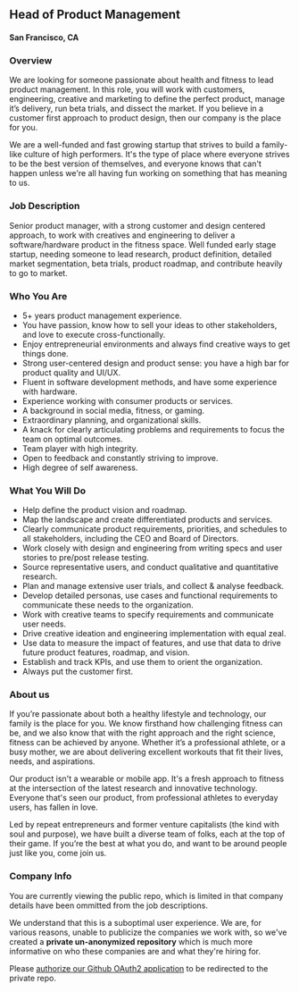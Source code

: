 ## Head of Product Management
#### San Francisco, CA

### Overview
We are looking for someone passionate about health and fitness to lead product management. In this role, you will work with customers, engineering, creative and marketing to define the perfect product, manage it’s delivery, run beta trials, and dissect the market. If you believe in a customer first approach to product design, then our company is the place for you.

We are a well-funded and fast growing startup that strives to build a family-like culture of high performers. It's the type of place where everyone strives to be the best version of themselves, and everyone knows that can't happen unless we're all having fun working on something that has meaning to us.

### Job Description
Senior product manager, with a strong customer and design centered approach, to work with creatives and engineering to deliver a software/hardware product in the fitness space. Well funded early stage startup, needing someone to lead research, product definition, detailed market segmentation, beta trials, product roadmap, and contribute heavily to go to market.

### Who You Are
+	5+ years product management experience.
+	You have passion, know how to sell your ideas to other stakeholders, and love to execute cross-functionally.
+	Enjoy entrepreneurial environments and always find creative ways to get things done.
+	Strong user-centered design and product sense: you have a high bar for product quality and UI/UX.
+	Fluent in software development methods, and have some experience with hardware.
+	Experience working with consumer products or services.
+	A background in social media, fitness, or gaming.
+	Extraordinary planning, and organizational skills.
+	A knack for clearly articulating problems and requirements to focus the team on optimal outcomes.
+	Team player with high integrity.
+	Open to feedback and constantly striving to improve.
+	High degree of self awareness.

### What You Will Do
+	Help define the product vision and roadmap.
+	Map the landscape and create differentiated products and services.
+	Clearly communicate product requirements, priorities, and schedules to all stakeholders, including the CEO and Board of Directors.
+	Work closely with design and engineering from writing specs and user stories to pre/post release testing.
+	Source representative users, and conduct qualitative and quantitative research.
+	Plan and manage extensive user trials, and collect & analyse feedback.
+	Develop detailed personas, use cases and functional requirements to communicate these needs to the organization.
+	Work with creative teams to specify requirements and communicate user needs.
+	Drive creative ideation and engineering implementation with equal zeal.
+	Use data to measure the impact of features, and use that data to drive future product features, roadmap, and vision.
+	Establish and track KPIs, and use them to orient the organization.
+	Always put the customer first.


### About us
If you’re passionate about both a healthy lifestyle and technology, our family is the place for you. We know firsthand how challenging fitness can be, and we also know that with the right approach and the right science, fitness can be achieved by anyone. Whether it’s a professional athlete, or a busy mother, we are about delivering excellent workouts that fit their lives, needs, and aspirations.

Our product isn't a wearable or mobile app. It's a fresh approach to fitness at the intersection of the latest research and innovative technology. Everyone that's seen our product, from professional athletes to everyday users, has fallen in love.

Led by repeat entrepreneurs and former venture capitalists (the kind with soul and purpose), we have built a diverse team of folks, each at the top of their game. If you’re the best at what you do, and want to be around people just like you, come join us.

### Company Info
You are currently viewing the public repo, which is limited in that company details have been ommitted from the job descriptions.  
    
We understand that this is a suboptimal user experience.  We are, for various reasons, unable to publicize the companies we work with, so we've
created a **private un-anonymized repository** which is much more informative on who these companies are and what they're hiring for.  
    
Please [authorize our Github OAuth2 application](https://letsrockit.co/users/auth/github?job_id=umlwdexhynm-head-of-product-management) to be redirected to the private repo.
